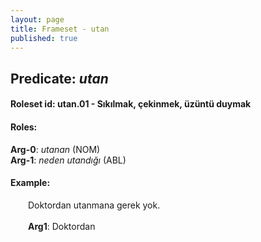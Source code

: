 ```yaml
---
layout: page
title: Frameset - utan
published: true
---
```

<h2>Predicate: <i>utan</i></h2>
<h4>Roleset id: utan.01 - Sıkılmak, çekinmek, üzüntü duymak<br>
<h4>Roles:</h4>
<b>Arg-0</b>: <i>utanan</i>  (NOM) <br>
<b>Arg-1</b>: <i>neden utandığı</i>  (ABL) <br>
<h4>Example:</h4>
&emsp;&emsp;Doktordan utanmana gerek yok.<br><br>
&emsp;&emsp;<b>Arg1</b>:  Doktordan<br>


